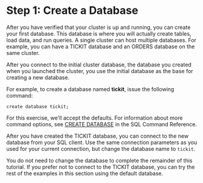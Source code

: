 # Step 1: Create a Database<a name="t_creating_database"></a>

After you have verified that your cluster is up and running, you can create your first database\. This database is where you will actually create tables, load data, and run queries\. A single cluster can host multiple databases\. For example, you can have a TICKIT database and an ORDERS database on the same cluster\.

After you connect to the initial cluster database, the database you created when you launched the cluster, you use the initial database as the base for creating a new database\.

For example, to create a database named **tickit**, issue the following command: 

```
create database tickit;
```

For this exercise, we'll accept the defaults\. For information about more command options, see [CREATE DATABASE](r_CREATE_DATABASE.md) in the SQL Command Reference\.

After you have created the TICKIT database, you can connect to the new database from your SQL client\. Use the same connection parameters as you used for your current connection, but change the database name to `tickit`\. 

You do not need to change the database to complete the remainder of this tutorial\. If you prefer not to connect to the TICKIT database, you can try the rest of the examples in this section using the default database\.